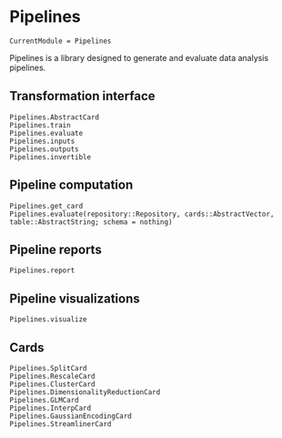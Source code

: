 # Pipelines

```@meta
CurrentModule = Pipelines
```

Pipelines is a library designed to generate and evaluate data analysis pipelines.

## Transformation interface

```@docs
Pipelines.AbstractCard
Pipelines.train
Pipelines.evaluate
Pipelines.inputs
Pipelines.outputs
Pipelines.invertible
```

## Pipeline computation

```@docs
Pipelines.get_card
Pipelines.evaluate(repository::Repository, cards::AbstractVector, table::AbstractString; schema = nothing)
```

## Pipeline reports

```@docs
Pipelines.report
```

## Pipeline visualizations

```@docs
Pipelines.visualize
```

## Cards

```@docs
Pipelines.SplitCard
Pipelines.RescaleCard
Pipelines.ClusterCard
Pipelines.DimensionalityReductionCard
Pipelines.GLMCard
Pipelines.InterpCard
Pipelines.GaussianEncodingCard
Pipelines.StreamlinerCard
```